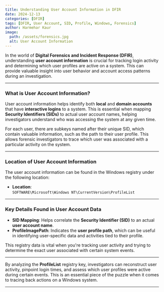 ```yaml
---
title: Understanding User Account Information in DFIR  
date: 2024-12-13  
categories: [DFIR]  
tags: [DFIR, User Account, SID, Profile, Windows, Forensics]  
author: Harmehar Kaur  
image:  
  path: /assets/forensics.jpg  
  alt: User Account Information  
---
```


In the world of **Digital Forensics and Incident Response (DFIR)**, understanding **user account information** is crucial for tracking login activity and determining which user profiles are active on a system. This can provide valuable insight into user behavior and account access patterns during an investigation.

---

### What is User Account Information?

User account information helps identify both **local** and **domain accounts** that have **interactive logins** to a system. This is essential when mapping **Security Identifiers (SIDs)** to actual user account names, helping investigators understand who was accessing the system at any given time. 

For each user, there are subkeys named after their unique SID, which contain valuable information, such as the path to their user profile. This allows forensic investigators to trace which user was associated with a particular activity on the system.

---

### Location of User Account Information

The user account information can be found in the Windows registry under the following location:

- **Location**:  
  `SOFTWARE\Microsoft\Windows NT\CurrentVersion\ProfileList`

---

### Key Details Found in User Account Data

- **SID Mapping**: Helps correlate the **Security Identifier (SID)** to an actual **user account name**.
- **ProfileImagePath**: Indicates the **user profile path**, which can be useful in identifying user-specific data and activities tied to their profile.

This registry data is vital when you're tracking user activity and trying to determine the exact user associated with certain system events.

---

By analyzing the **ProfileList** registry key, investigators can reconstruct user activity, pinpoint login times, and assess which user profiles were active during certain events. This is an essential piece of the puzzle when it comes to tracing back actions on a Windows system.

---
